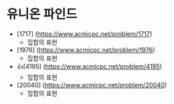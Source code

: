 유니온 파인드
==========================================================================================
* [1717] (https://www.acmicpc.net/problem/1717)
  * 집합의 표현
* [1976] (https://www.acmicpc.net/problem/1976)
  * 집합의 표현
* 👍[4195] (https://www.acmicpc.net/problem/4195)
  * 집합의 표현
* [20040] (https://www.acmicpc.net/problem/20040)
  * 집합의 표현
